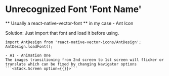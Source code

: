 # Unrecognized Font 'Font Name' 
** Usually a react-native-vector-font **
in my case - Ant Icon

Solution: Just import that font and load it before using.

```
import AntDesign from 'react-native-vector-icons/AntDesign';
AntDesign.loadFont(); 

- A1 - Animation One
The images transitioning from 2nd screen to 1st screen will flicker or translate which can be fixed by changing Navigator options ```<Stack.Screen option={{}}>```
```